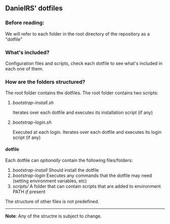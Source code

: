 ## DanielRS' dotfiles

### Before reading:

We will refer to each folder in the root directory of the repository as a "dotfile"

### What's included?

Configuration files and scripts, check each dotfile to see what's included in each one of them.

### How are the folders structured?

The root folder contains the dotfiles. The root folder contains two scripts:

1. *bootstrap-install.sh*

	Iterates over each dotfile and executes its installation script (if any)

2. *bootstrap-login.sh*

	Executed at each login. Iterates over each dotfile and executes its login script (if any)

#### dotfile

Each dotfile can *optionally* contain the following files/folders:

1. *bootstrap-install*
	Should install the dotfile
2. *bootstrap-login*
	Executes any commands that the dotfile may need (setting environment variables, etc)
3. *scripts/*
	A folder that can contain scripts that are added to environment PATH *if* present

The structure of other files is not predefined.

---

**Note**: Any of the structre is subject to change.

